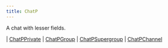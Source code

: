 ```yaml
---
title: ChatP
---
```


A chat with lesser fields.

<div class="font-mono whitespace-pre"><span class="opacity-50">|</span> <a href="/gh/types/chatpprivate"  >ChatPPrivate</a>
<span class="opacity-50">|</span> <a href="/gh/types/chatpgroup"  >ChatPGroup</a>
<span class="opacity-50">|</span> <a href="/gh/types/chatpsupergroup"  >ChatPSupergroup</a>
<span class="opacity-50">|</span> <a href="/gh/types/chatpchannel"  >ChatPChannel</a></div>

